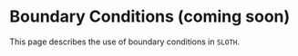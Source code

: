 # Boundary Conditions (coming soon)

This page describes the use of boundary conditions in `SLOTH`.


